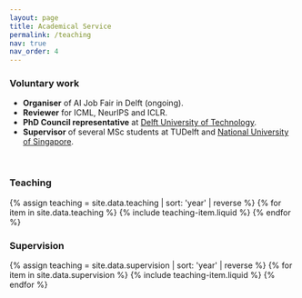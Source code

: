 ```yaml
---
layout: page
title: Academical Service
permalink: /teaching
nav: true
nav_order: 4
---
```


### Voluntary work
- **Organiser** of AI Job Fair in Delft (ongoing).
- **Reviewer** for ICML, NeurIPS and ICLR. 
- **PhD Council representative** at [Delft University of Technology](https://www.tudelft.nl/en/eemcs/the-faculty/eemcs-phd-council). 
- **Supervisor** of several MSc students at TUDelft and [National University of Singapore](https://www.cogai4sci.com). 
<br>

### Teaching
{% assign teaching = site.data.teaching | sort: 'year' | reverse %}
{% for item in site.data.teaching %}
  {% include teaching-item.liquid %}
{% endfor %}
<br>

### Supervision
{% assign teaching = site.data.supervision | sort: 'year' | reverse %}
{% for item in site.data.supervision %}
  {% include teaching-item.liquid %}
{% endfor %}
<br>




